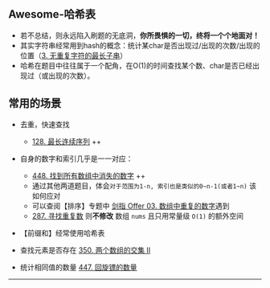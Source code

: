 ## Awesome-哈希表

- 若不总结，则永远陷入刷题的无底洞，**你所畏惧的一切，终将一个个地面对！**
- 其实字符串经常用到hash的概念：统计某char是否出现过/出现的次数/出现的位置（[3. 无重复字符的最长子串](https://leetcode-cn.com/problems/longest-substring-without-repeating-characters/)）
- 哈希在题目中往往属于一个配角，在O(1)的时间查找某个数、char是否已经出现过（或出现的次数）。

## 常用的场景

- 去重，快速查找
  - [128. 最长连续序列](https://leetcode.cn/problems/longest-consecutive-sequence/) ++
  
- 自身的数字和索引几乎是一一对应： 

  -  [448. 找到所有数组中消失的数字](https://leetcode.cn/problems/find-all-numbers-disappeared-in-an-array/) ++
  - 通过其他两道题目，体会`对于范围为1-n, 索引也是类似的0~n-1(或者1~n)` 该如何应对
  - 可以查阅【排序】专题中 [剑指 Offer 03. 数组中重复的数字](https://leetcode.cn/problems/shu-zu-zhong-zhong-fu-de-shu-zi-lcof/)遇到
  - [287. 寻找重复数](https://leetcode-cn.com/problems/find-the-duplicate-number/) 则**不修改** 数组 `nums` 且只用常量级 `O(1)` 的额外空间

- 【前缀和】经常使用哈希表

- 查找元素是否存在 [350. 两个数组的交集 II](https://leetcode-cn.com/problems/intersection-of-two-arrays-ii/) 

- 统计相同值的数量 [447. 回旋镖的数量](https://leetcode-cn.com/problems/number-of-boomerangs/) 

  

------

